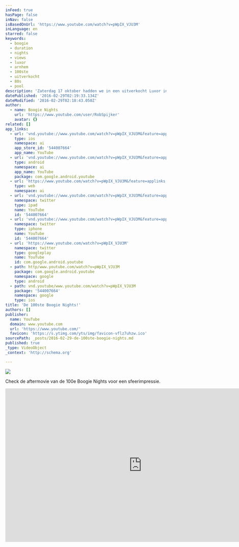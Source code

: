 ```yaml
---
inFeed: true
hasPage: false
inNav: false
isBasedOnUrl: 'https://www.youtube.com/watch?v=pWpIX_VJU3M'
inLanguage: en
starred: false
keywords:
  - boogie
  - duration
  - nights
  - views
  - luxor
  - arnhem
  - 100ste
  - uitverkocht
  - 80s
  - pool
description: 'Zaterdag 17 oktober hadden we in een uitverkocht Luxor in Arnhem de 100ste Boogie Nights met live on stage The Boney M. Show! Wat een top avond!'
datePublished: '2016-02-29T02:19:33.134Z'
dateModified: '2016-02-29T02:18:43.050Z'
author:
  - name: Boogie Nights
    url: 'https://www.youtube.com/user/RobSpijker'
    avatar: {}
related: []
app_links:
  - url: 'vnd.youtube://www.youtube.com/watch?v=pWpIX_VJU3M&feature=applinks'
    type: ios
    namespace: ai
    app_store_id: '544007664'
    app_name: YouTube
  - url: 'vnd.youtube://www.youtube.com/watch?v=pWpIX_VJU3M&feature=applinks'
    type: android
    namespace: ai
    app_name: YouTube
    package: com.google.android.youtube
  - url: 'https://www.youtube.com/watch?v=pWpIX_VJU3M&feature=applinks'
    type: web
    namespace: ai
  - url: 'vnd.youtube://www.youtube.com/watch?v=pWpIX_VJU3M&feature=applinks'
    namespace: twitter
    type: ipad
    name: YouTube
    id: '544007664'
  - url: 'vnd.youtube://www.youtube.com/watch?v=pWpIX_VJU3M&feature=applinks'
    namespace: twitter
    type: iphone
    name: YouTube
    id: '544007664'
  - url: 'https://www.youtube.com/watch?v=pWpIX_VJU3M'
    namespace: twitter
    type: googleplay
    name: YouTube
    id: com.google.android.youtube
  - path: http/www.youtube.com/watch?v=pWpIX_VJU3M
    package: com.google.android.youtube
    namespace: google
    type: android
  - path: vnd.youtube/www.youtube.com/watch?v=pWpIX_VJU3M
    package: '544007664'
    namespace: google
    type: ios
title: 'De 100ste Boogie Nights!'
authors: []
publisher:
  name: YouTube
  domain: www.youtube.com
  url: 'https://www.youtube.com/'
  favicon: 'https://s.ytimg.com/yts/img/favicon-vflz7uhzw.ico'
sourcePath: _posts/2016-02-29-de-100ste-boogie-nights.md
published: true
_type: VideoObject
_context: 'http://schema.org'

---
```

![](https://the-grid-user-content.s3-us-west-2.amazonaws.com/35a7cdde-7786-4a87-9572-d3db27e2fb3e.jpg)

Check de aftermovie van de 100e Boogie Nights voor een sfeerimpressie.

<iframe src="https://cdn.embedly.com/widgets/media.html?src=https%3A%2F%2Fwww.youtube.com%2Fembed%2FpWpIX_VJU3M%3Ffeature%3Doembed&amp;url=https%3A%2F%2Fwww.youtube.com%2Fwatch%3Fv%3DpWpIX_VJU3M&amp;image=https%3A%2F%2Fi.ytimg.com%2Fvi%2FpWpIX_VJU3M%2Fhqdefault.jpg&amp;key=b7d04c9b404c499eba89ee7072e1c4f7&amp;type=text%2Fhtml&amp;schema=youtube" width="854" height="480" scrolling="no" frameborder="0" allowfullscreen="allowfullscreen" style=""></iframe>